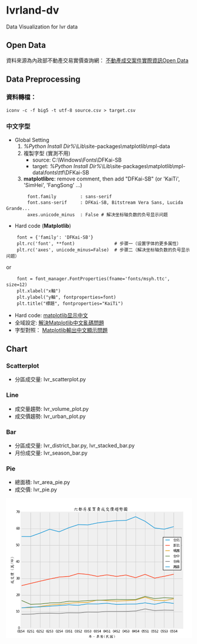 # lvrland-dv
Data Visualization for lvr data 

## Open Data

資料來源為內政部不動產交易實價查詢網： [不動產成交案件實際資訊Open Data](http://plvr.land.moi.gov.tw/DownloadOpenData)

## Data Preprocessing

### 資料轉檔：

    iconv -c -f big5 -t utf-8 source.csv > target.csv

### 中文字型

- Global Setting
	1. _%Python Install Dir%_\Lib\site-packages\matplotlib\mpl-data
    2. 複製字型 (實測不用)
        - source: C:\Windows\Fonts\DFKai-SB
        - target: _%Python Install Dir%_\Lib\site-packages\matplotlib\mpl-data\fonts\ttf\DFKai-SB
    3. **matplotlibrc**: remove comment, then add "DFKai-SB" (or 'KaiTi', 'SimHei', 'FangSong' ...)
```
	    font.family         : sans-serif
	    font.sans-serif     : DFKai-SB, Bitstream Vera Sans, Lucida Grande...
        axes.unicode_minus  : False # 解决坐标轴负数的负号显示问题
```
- Hard code (**Matplotlib**)
```
	font = {'family': 'DFKai-SB'}
	plt.rc('font', **font)               # 步骤一（设置字体的更多属性）
    plt.rc('axes', unicode_minus=False)  # 步骤二（解决坐标轴负数的负号显示问题）
```
or
```
	font = font_manager.FontProperties(fname='fonts/msyh.ttc', size=12)
	plt.xlabel("x軸") 
	plt.ylabel("y軸", fontproperties=font)
	plt.title("標題", fontproperties="KaiTi")
```

- Hard code: [matplotlib显示中文](http://www.cnblogs.com/hhh5460/p/4323985.html)
- 全域設定: [解決Matplotlib中文亂碼問題](http://www.wnqzw.com/article/9077.html)
- 字型對照： [Matplotlib輸出中文顯示問題](http://fanli7.net/a/bianchengyuyan/C__/20140615/517613.html)

## Chart

### Scatterplot
- 分區成交量: lvr_scatterplot.py

### Line
- 成交量趨勢: lvr_volume_plot.py
- 成交價趨勢: lvr_urban_plot.py

### Bar
- 分區成交量: lvr_district_bar.py, lvr_stacked_bar.py
- 月份成交量: lvr_season_bar.py

### Pie
- 總面積: lvr_area_pie.py
- 成交價: lvr_pie.py

![6 urban price](assets/urban6.png)